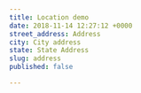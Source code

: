 ```yaml
---
title: Location demo
date: 2018-11-14 12:27:12 +0000
street_address: Address
city: City address
state: State Address
slug: address
published: false

---
```

